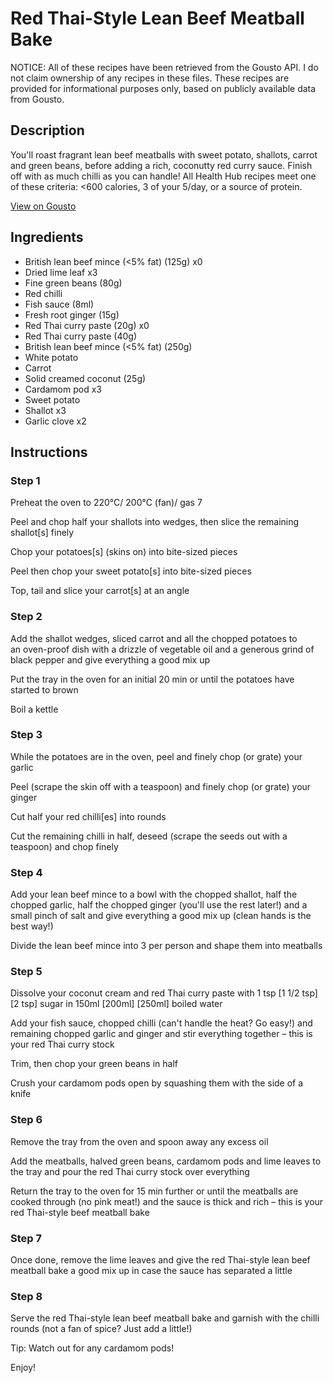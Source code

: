 # Red Thai-Style Lean Beef Meatball Bake

NOTICE: All of these recipes have been retrieved from the Gousto API. I do not claim ownership of any recipes in these files. These recipes are provided for informational purposes only, based on publicly available data from Gousto.

## Description

You'll roast fragrant lean beef meatballs with sweet potato, shallots, carrot and green beans, before adding a rich, coconutty red curry sauce. Finish off with as much chilli as you can handle! All Health Hub recipes meet one of these criteria: <600 calories, 3 of your 5/day, or a source of protein.

[View on Gousto](https://www.gousto.co.uk/recipes/cookbook/red-thai-style-lean-beef-meatball-bake)

## Ingredients

- British lean beef mince (<5% fat) (125g) x0
- Dried lime leaf x3
- Fine green beans (80g)
- Red chilli
- Fish sauce (8ml)
- Fresh root ginger (15g)
- Red Thai curry paste (20g) x0
- Red Thai curry paste (40g)
- British lean beef mince (<5% fat) (250g)
- White potato
- Carrot
- Solid creamed coconut (25g)
- Cardamom pod x3
- Sweet potato
- Shallot x3
- Garlic clove x2

## Instructions


### Step 1

Preheat the oven to 220°C/ 200°C (fan)/ gas 7

Peel and chop half your shallots into wedges, then slice the remaining shallot[s] finely

Chop your potatoes[s] (skins on) into bite-sized pieces

Peel then chop your sweet potato[s] into bite-sized pieces

Top, tail and slice your carrot[s] at an angle


### Step 2

Add the shallot wedges, sliced carrot and all the chopped potatoes to an oven-proof dish with a drizzle of vegetable oil and a generous grind of black pepper and give everything a good mix up

Put the tray in the oven for an initial 20 min or until the potatoes have started to brown

Boil a kettle


### Step 3

While the potatoes are in the oven, peel and finely chop (or grate) your garlic

Peel (scrape the skin off with a teaspoon) and finely chop (or grate) your ginger

Cut half your red chilli[es] into rounds

Cut the remaining chilli in half, deseed (scrape the seeds out with a teaspoon) and chop finely


### Step 4

Add your lean beef mince to a bowl with the chopped shallot, half the chopped garlic, half the chopped ginger (you'll use the rest later!) and a small pinch of salt and give everything a good mix up (clean hands is the best way!)

Divide the lean beef mince into 3 per person<span class="text-danger"> </span>and shape them into meatballs


### Step 5

Dissolve your coconut cream and red Thai curry paste with 1 tsp <span class="text-purple">[1 1/2 tsp]</span> <span class="text-danger">[2 tsp]</span> sugar in 150ml <span class="text-purple">[200ml]</span> <span class="text-danger">[250ml]</span> boiled water

Add your fish sauce, chopped chilli (can't handle the heat? Go easy!) and remaining chopped garlic and ginger and stir everything together – this is your red Thai curry stock

Trim, then chop your green beans in half

Crush your cardamom pods open by squashing them with the side of a knife


### Step 6

Remove the tray from the oven and spoon away any excess oil

Add the meatballs, halved green beans, cardamom pods and lime leaves to the tray and pour the red Thai curry stock over everything

Return the tray to the oven for 15 min further or until the meatballs are cooked through (no pink meat!) and the sauce is thick and rich – this is your red Thai-style beef meatball bake


### Step 7

Once done, remove the lime leaves and give the red Thai-style lean beef meatball bake a good mix up in case the sauce has separated a little

### Step 8

Serve the red Thai-style lean beef meatball bake and garnish with the chilli rounds (not a fan of spice? Just add a little!)

Tip: Watch out for any cardamom pods!

Enjoy!

